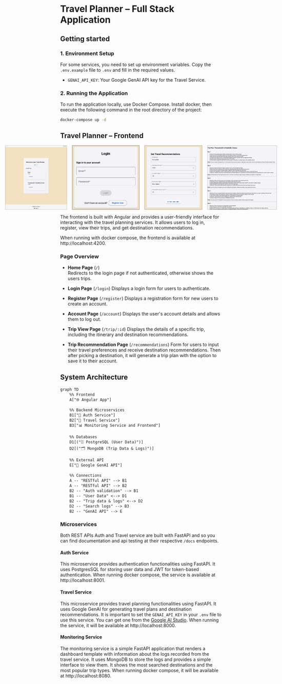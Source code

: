 # Travel Planner – Full Stack Application

## Getting started

### 1. Environment Setup

For some services, you need to set up environment variables. Copy the `.env.example` file to `.env` and fill in the required values.

- `GENAI_API_KEY`: Your Google GenAI API key for the Travel Service.

### 2. Running the Application

To run the application locally, use Docker Compose. Install docker, then execute the following command in the root directory of the project:

```bash
docker-compose up -d
```

## Travel Planner – Frontend

<div style="display: flex; gap: 16px; justify-content: center;">
  <img src="screenshots/home.png" alt="Home" width="320" height="200"/>
  <img src="screenshots/login.png" alt="Login" width="320" height="200"/>
  <img src="screenshots/form.png" alt="Form" width="320" height="200"/>
  <img src="screenshots/trip.png" alt="Trip" width="320" height="200"/>
</div>

The frontend is built with Angular and provides a user-friendly interface for interacting with the travel planning services. It allows users to log in, register, view their trips, and get destination recommendations.

When running with docker compose, the frontend is available at http://localhost:4200.

### Page Overview

- **Home Page** (`/`)  
  Redirects to the login page if not authenticated, otherwise shows the users trips.

- **Login Page** (`/login`)
  Displays a login form for users to authenticate.
- **Register Page** (`/register`)
  Displays a registration form for new users to create an account.
- **Account Page** (`/account`)
  Displays the user's account details and allows them to log out.
- **Trip View Page** (`/trip/:id`)
  Displays the details of a specific trip, including the itinerary and destination recommendations.
- **Trip Recommendation Page** (`/recommendations`)
  Form for users to input their travel preferences and receive destination recommendations. Then after picking a destination, it will generate a trip plan with the option to save it to their account.

## System Architecture

```mermaid
graph TD
    %% Frontend
    A["🌐 Angular App"]

    %% Backend Microservices
    B1["🔐 Auth Service"]
    B2["🧳 Travel Service"]
    B3["📊 Monitoring Service and Frontend"]

    %% Databases
    D1[("🗄️ PostgreSQL (User Data)")]
    D2[("🗂️ MongoDB (Trip Data & Logs)")]

    %% External API
    E["🤖 Google GenAI API"]

    %% Connections
    A -- "RESTful API" --> B1
    A -- "RESTful API" --> B2
    B2 -- "Auth validation" --> B1
    B1 -- "User Data" <--> D1
    B2 -- "Trip data & logs" <--> D2
    D2 -- "Search logs" --> B3
    B2 -- "GenAI API" --> E
```

### Microservices

Both REST APIs Auth and Travel service are built with FastAPI and so you can find documentation and api testing at their respective `/docs` endpoints.

#### Auth Service

This microservice provides authentication functionalities using FastAPI. It uses PostgresSQL for storing user data and JWT for token-based authentication.
When running docker compose, the service is available at http://localhost:8001.

#### Travel Service

This microservice provides travel planning functionalities using FastAPI. It uses Google GenAI for generating travel plans and destination recommendations. It is important to set the `GENAI_API_KEY` in your `.env` file to use this service. You can get one from the [Google AI Studio](https://aistudio.google.com/u/1/apikey).
When running the service, it will be available at http://localhost:8000.

#### Monitoring Service

The monitoring service is a simple FastAPI application that renders a dashboard template with information about the logs recorded from the travel service. It uses MongoDB to store the logs and provides a simple interface to view them. It shows the most searched destinations and the most popular trip types.
When running docker compose, it will be available at http://localhost:8080.
